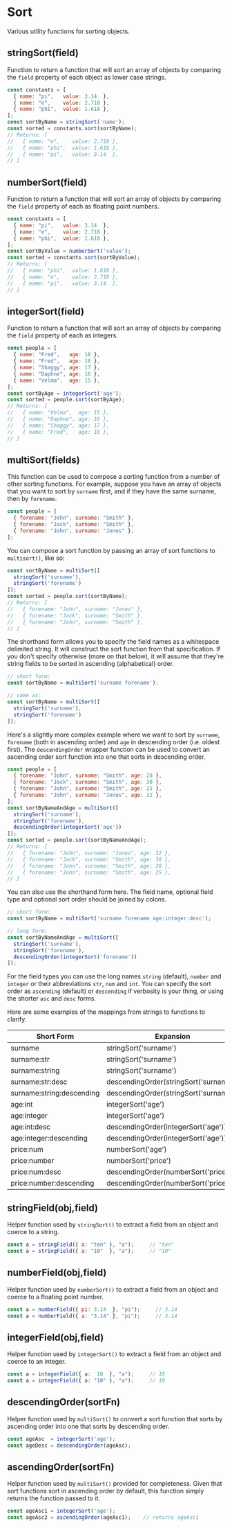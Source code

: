 # Sort

Various utility functions for sorting objects.

## stringSort(field)

Function to return a function that will sort an array of objects by
comparing the `field` property of each object as lower case strings.

```js
const constants = [
  { name: "pi",   value: 3.14  },
  { name: "e",    value: 2.718 },
  { name: "phi",  value: 1.618 },
];
const sortByName = stringSort('name');
const sorted = constants.sort(sortByName);
// Returns: [
//   { name: "e",    value: 2.718 },
//   { name: "phi",  value: 1.618 },
//   { name: "pi",   value: 3.14  },
// ]
```

## numberSort(field)

Function to return a function that will sort an array of objects by
comparing the `field` property of each as floating point
numbers.

```js
const constants = [
  { name: "pi",   value: 3.14  },
  { name: "e",    value: 2.718 },
  { name: "phi",  value: 1.618 },
];
const sortByValue = numberSort('value');
const sorted = constants.sort(sortByValue);
// Returns: [
//   { name: "phi",  value: 1.618 },
//   { name: "e",    value: 2.718 },
//   { name: "pi",   value: 3.14  },
// ]
```

## integerSort(field)

Function to return a function that will sort an array of objects by
comparing the `field` property of each as integers.

```js
const people = [
  { name: "Fred",   age: 18 },
  { name: "Fred",   age: 18 },
  { name: "Shaggy", age: 17 },
  { name: "Daphne", age: 16 },
  { name: "Velma",  age: 15 },
];
const sortByAge = integerSort('age');
const sorted = people.sort(sortByAge);
// Returns: [
//   { name: "Velma",  age: 15 },
//   { name: "Daphne", age: 16 },
//   { name: "Shaggy", age: 17 },
//   { name: "Fred",   age: 18 },
// ]
```

## multiSort(fields)

This function can be used to compose a sorting function from a number
of other sorting functions.  For example, suppose you have an array of
objects that you want to sort by `surname` first, and if they have the
same surname, then by `forename`.

```js
const people = [
  { forename: "John", surname: "Smith" },
  { forename: "Jack", surname: "Smith" },
  { forename: "John", surname: "Jones" },
];
```

You can compose a sort function by passing an array of sort functions
to `multisort()`, like so:

```js
const sortByName = multiSort([
  stringSort('surname'),
  stringSort('forename')
]);
const sorted = people.sort(sortByName);
// Returns: [
//   { forename: "John", surname: "Jones" },
//   { forename: "Jack", surname: "Smith" },
//   { forename: "John", surname: "Smith" },
// ]
```

The shorthand form allows you to specify the field names as a
whitespace delimited string.  It will construct the sort function
from that specification.  If you don't specify otherwise (more on that
below), it will assume that they're string fields to be sorted in ascending
(alphabetical) order.

```js
// short form:
const sortByName = multiSort('surname forename');

// same as:
const sortByName = multiSort([
  stringSort('surname'),
  stringSort('forename')
]);
```

Here's a slightly more complex example where we want to sort by
`surname`, `forename` (both in ascending order) and `age` in
descending order (i.e. oldest first).  The `descendingOrder` wrapper
function can be used to convert an ascending order sort function into
one that sorts in descending order.

```js
const people = [
  { forename: "John", surname: "Smith", age: 28 },
  { forename: "Jack", surname: "Smith", age: 30 },
  { forename: "John", surname: "Smith", age: 25 },
  { forename: "John", surname: "Jones", age: 32 },
];
const sortByNameAndAge = multiSort([
  stringSort('surname'),
  stringSort('forename'),
  descendingOrder(integerSort('age'))
]);
const sorted = people.sort(sortByNameAndAge);
// Returns: [
//   { forename: "John", surname: "Jones", age: 32 },
//   { forename: "Jack", surname: "Smith", age: 30 },
//   { forename: "John", surname: "Smith", age: 28 },
//   { forename: "John", surname: "Smith", age: 25 },
// ]
```

You can also use the shorthand form here.  The field name,
optional field type and optional sort order should be joined
by colons.

```js
// short form:
const sortByName = multiSort('surname forename age:integer:desc');

// long form:
const sortByNameAndAge = multiSort([
  stringSort('surname'),
  stringSort('forename'),
  descendingOrder(integerSort('forename'))
]);
```

For the field types you can use the long names `string` (default),
`number` and `integer` or their abbreviations `str`, `num` and `int`.
You can specify the sort order as `ascending` (default) or `descending`
if verbosity is your thing, or using the shorter `asc` and `desc` forms.

Here are some examples of the mappings from strings to functions to clarify.

| Short Form                 | Expansion                              |
|----------------------------|----------------------------------------|
| surname                    | stringSort('surname')                  |
| surname:str                | stringSort('surname')                  |
| surname:string             | stringSort('surname')                  |
| surname:str:desc           | descendingOrder(stringSort('surname')) |
| surname:string:descending  | descendingOrder(stringSort('surname')) |
| age:int                    | integerSort('age')                     |
| age:integer                | integerSort('age')                     |
| age:int:desc               | descendingOrder(integerSort('age'))    |
| age:integer:descending     | descendingOrder(integerSort('age'))    |
| price:num                  | numberSort('age')                      |
| price:number               | numberSort('price')                    |
| price:num:desc             | descendingOrder(numberSort('price'))   |
| price:number:descending    | descendingOrder(numberSort('price'))   |


## stringField(obj,field)

Helper function used by `stringSort()` to extract a field from an object
and coerce to a string.

```js
const a = stringField({ a: "ten" }, "a");     // "ten"
const a = stringField({ a: "10"  }, "a");     // "10"
```

## numberField(obj,field)

Helper function used by `numberSort()` to extract a field from an object
and coerce to a floating point number.

```js
const a = numberField({ pi: 3.14  }, "pi");     // 3.14
const a = numberField({ a: "3.14" }, "pi");     // 3.14
```

## integerField(obj,field)

Helper function used by `integerSort()` to extract a field from an object
and coerce to an integer.

```js
const a = integerField({ a:  10  }, "a");     // 10
const a = integerField({ a: "10" }, "a");     // 10
```

## descendingOrder(sortFn)

Helper function used by `multiSort()` to convert a sort function that sorts
by ascending order into one that sorts by descending order.

```js
const ageAsc  = integerSort('age');
const ageDesc = descendingOrder(ageAsc);
```

## ascendingOrder(sortFn)

Helper function used by `multiSort()` provided for completeness.  Given that
sort functions sort in ascending order by default, this function simply returns
the function passed to it.

```js
const ageAsc1 = integerSort('age');
const ageAsc2 = ascendingOrder(ageAsc1);    // returns ageAsc1
```
